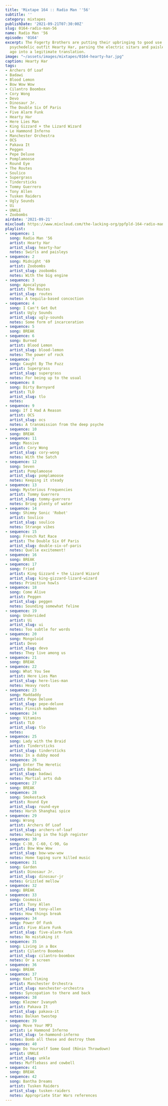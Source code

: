 ```yaml
---
title: 'Mixtape 164 :: Radio Man ''56'
subtitle: ''
category: mixtapes
publishDate: '2021-09-21T07:30:00Z'
slug: 0164-radio-man-56
name: Radio Man '56
episode: '0164'
excerpt: The Fogerty Brothers are putting their upbringing to good use in the genuinely
  psychedelic outfit Hearty Har, parsing the electric sitars and paisleys of long
  ago into a legitimate translation.
image: "~/assets/images/mixtapes/0164-hearty-har.jpg"
caption: Hearty Har
tags:
- Archers Of Loaf
- Badawi
- Blood Lemon
- Bow Wow Wow
- Cilantro Boombox
- Cory Wong
- Devo
- Dinosaur Jr.
- The Double Six Of Paris
- Five Alarm Funk
- Hearty Har
- Here Lies Man
- King Gizzard + the Lizard Wizard
- Le Hammond Inferno
- Manchester Orchestra
- OCS
- Pakava It
- Peggen
- Pepe Deluxe
- Pomplamoose
- Round Eye
- The Routes
- Soulico
- Supergrass
- Tindersticks
- Tommy Guerrero
- Tony Allen
- Tusken Raiders
- Ugly Sounds
- Ui
- UNKLE
- Zoobombs
airdate: '2021-09-21'
mixcloud: https://www.mixcloud.com/the-lacking-org/ppfpld-164-radio-man-56/
playlist:
- sequence: 1
  song: Radio Man '56
  artist: Hearty Har
  artist_slug: hearty-har
  notes: Swirls and paisleys
- sequence: 2
  song: Midnight '69
  artist: Zoobombs
  artist_slug: zoobombs
  notes: With the big engine
- sequence: 3
  song: Apocalyspo
  artist: The Routes
  artist_slug: routes
  notes: A tequila-based concoction
- sequence: 4
  song: I Can't Get Out
  artist: Ugly Sounds
  artist_slug: ugly-sounds
  notes: Some form of incarceration
- sequence: 5
  song: BREAK
- sequence: 6
  song: Burned
  artist: Blood Lemon
  artist_slug: blood-lemon
  notes: The power of rock
- sequence: 7
  song: Caught By The Fuzz
  artist: Supergrass
  artist_slug: supergrass
  notes: For being up to the usual
- sequence: 8
  song: Dirty Barnyard
  artist: TLO
  artist_slug: tlo
  notes:
- sequence: 9
  song: If I Had A Reason
  artist: OCS
  artist_slug: ocs
  notes: A transmission from the deep psyche
- sequence: 10
  song: BREAK
- sequence: 11
  song: Massive
  artist: Cory Wong
  artist_slug: cory-wong
  notes: With the Satch
- sequence: 12
  song: Seven
  artist: Pomplamoose
  artist_slug: pomplamoose
  notes: Keeping it steady
- sequence: 13
  song: Mysterious Frequencies
  artist: Tommy Guerrero
  artist_slug: tommy-guerrero
  notes: Bring plenty of water
- sequence: 14
  song: Shimmy Sonic 'Robot'
  artist: Soulico
  artist_slug: soulico
  notes: Strange vibes
- sequence: 15
  song: French Rat Race
  artist: The Double Six Of Paris
  artist_slug: double-six-of-paris
  notes: Quelle excitement!
- sequence: 16
  song: BREAK
- sequence: 17
  song: Fried
  artist: King Gizzard + the Lizard Wizard
  artist_slug: king-gizzard-lizard-wizard
  notes: Primitive howls
- sequence: 18
  song: Come Alive
  artist: Peggen
  artist_slug: peggen
  notes: Sounding somewhat feline
- sequence: 19
  song: Undersided
  artist: Ui
  artist_slug: ui
  notes: Too subtle for words
- sequence: 20
  song: Mongoloid
  artist: Devo
  artist_slug: devo
  notes: They live among us
- sequence: 21
  song: BREAK
- sequence: 22
  song: What You See
  artist: Here Lies Man
  artist_slug: here-lies-man
  notes: Heavy roots
- sequence: 23
  song: Maddaddy
  artist: Pepe Deluxe
  artist_slug: pepe-deluxe
  notes: Finnish madmen
- sequence: 24
  song: Vitamins
  artist: TLO
  artist_slug: tlo
  notes:
- sequence: 25
  song: Lady with the Braid
  artist: Tindersticks
  artist_slug: tindersticks
  notes: In a dubby mood
- sequence: 26
  song: Enter The Heretic
  artist: Badawi
  artist_slug: badawi
  notes: Martial arts dub
- sequence: 27
  song: BREAK
- sequence: 28
  song: Smokestack
  artist: Round Eye
  artist_slug: round-eye
  notes: Harsh Shanghai spice
- sequence: 29
  song: Wrong
  artist: Archers Of Loaf
  artist_slug: archers-of-loaf
  notes: Howling in the high register
- sequence: 30
  song: C-30, C-60, C-90, Go
  artist: Bow Wow Wow
  artist_slug: bow-wow-wow
  notes: Home taping sure killed music
- sequence: 31
  song: Garden
  artist: Dinosaur Jr.
  artist_slug: dinosaur-jr
  notes: Grizzled mellow
- sequence: 32
  song: BREAK
- sequence: 33
  song: Cosmosis
  artist: Tony Allen
  artist_slug: tony-allen
  notes: How things break
- sequence: 34
  song: Power Of Funk
  artist: Five Alarm Funk
  artist_slug: five-alarm-funk
  notes: No mistaking it
- sequence: 35
  song: Living in a Box
  artist: Cilantro Boombox
  artist_slug: cilantro-boombox
  notes: Or a screen
- sequence: 36
  song: BREAK
- sequence: 37
  song: Keel Timing
  artist: Manchester Orchestra
  artist_slug: manchester-orchestra
  notes: Syncopation to there and back
- sequence: 38
  song: Klezmer Ivanyeh
  artist: Pakava It
  artist_slug: pakava-it
  notes: Balkan twostep
- sequence: 39
  song: Move Your MP3
  artist: Le Hammond Inferno
  artist_slug: le-hammond-inferno
  notes: Bomb all these and destroy them
- sequence: 40
  song: Do Yourself Some Good (Rōnin Throwdown)
  artist: UNKLE
  artist_slug: unkle
  notes: Mufflebass and cowbell
- sequence: 41
  song: BREAK
- sequence: 42
  song: Bantha Dreams
  artist: Tusken Raiders
  artist_slug: tusken-raiders
  notes: Appropriate Star Wars references
---
```


